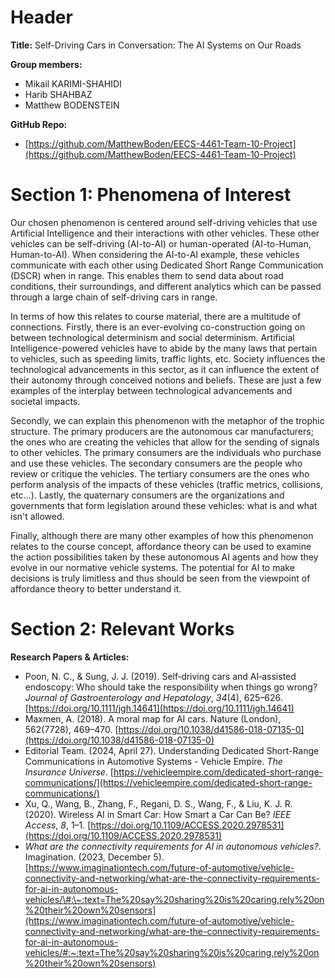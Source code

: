 # Header

**Title:** Self-Driving Cars in Conversation: The AI Systems on Our Roads

**Group members:** 

* Mikail KARIMI-SHAHIDI  
* Harib SHAHBAZ  
* Matthew BODENSTEIN

**GitHub Repo:**

* [https://github.com/MatthewBoden/EECS-4461-Team-10-Project](https://github.com/MatthewBoden/EECS-4461-Team-10-Project)

# Section 1: Phenomena of Interest

Our chosen phenomenon is centered around self-driving vehicles that use Artificial Intelligence and their interactions with other vehicles. These other vehicles can be self-driving (AI-to-AI) or human-operated (AI-to-Human, Human-to-AI). When considering the AI-to-AI example, these vehicles communicate with each other using Dedicated Short Range Communication (DSCR) when in range. This enables them to send data about road conditions, their surroundings, and different analytics which can be passed through a large chain of self-driving cars in range. 

In terms of how this relates to course material, there are a multitude of connections. Firstly, there is an ever-evolving co-construction going on between technological determinism and social determinism. Artificial Intelligence-powered vehicles have to abide by the many laws that pertain to vehicles, such as speeding limits, traffic lights, etc. Society influences the technological advancements in this sector, as it can influence the extent of their autonomy through conceived notions and beliefs. These are just a few examples of the interplay between technological advancements and societal impacts. 

Secondly, we can explain this phenomenon with the metaphor of the trophic structure. The primary producers are the autonomous car manufacturers; the ones who are creating the vehicles that allow for the sending of signals to other vehicles. The primary consumers are the individuals who purchase and use these vehicles. The secondary consumers are the people who review or critique the vehicles. The tertiary consumers are the ones who perform analysis of the impacts of these vehicles (traffic metrics, collisions, etc…). Lastly, the quaternary consumers are the organizations and governments that form legislation around these vehicles: what is and what isn't allowed.

Finally, although there are many other examples of how this phenomenon relates to the course concept, affordance theory can be used to examine the action possibilities taken by these autonomous AI agents and how they evolve in our normative vehicle systems. The potential for AI to make decisions is truly limitless and thus should be seen from the viewpoint of affordance theory to better understand it. 

# Section 2: Relevant Works

**Research Papers & Articles:**

* Poon, N. C., & Sung, J. J. (2019). Self‐driving cars and AI‐assisted endoscopy: Who should take the responsibility when things go wrong? *Journal of Gastroenterology and Hepatology*, *34*(4), 625–626. [https://doi.org/10.1111/jgh.14641](https://doi.org/10.1111/jgh.14641)  
* Maxmen, A. (2018). A moral map for AI cars. Nature (London), 562(7728), 469–470. [https://doi.org/10.1038/d41586-018-07135-0](https://doi.org/10.1038/d41586-018-07135-0)  
* Editorial Team. (2024, April 27). Understanding Dedicated Short-Range Communications in Automotive Systems \- Vehicle Empire. *The Insurance Universe*. [https://vehicleempire.com/dedicated-short-range-communications/](https://vehicleempire.com/dedicated-short-range-communications/)  
* Xu, Q., Wang, B., Zhang, F., Regani, D. S., Wang, F., & Liu, K. J. R. (2020). Wireless AI in Smart Car: How Smart a Car Can Be? *IEEE Access*, *8*, 1–1. [https://doi.org/10.1109/ACCESS.2020.2978531](https://doi.org/10.1109/ACCESS.2020.2978531)   
* *What are the connectivity requirements for AI in autonomous vehicles?*. Imagination. (2023, December 5). [https://www.imaginationtech.com/future-of-automotive/vehicle-connectivity-and-networking/what-are-the-connectivity-requirements-for-ai-in-autonomous-vehicles/\#:\~:text=The%20say%20sharing%20is%20caring,rely%20on%20their%20own%20sensors](https://www.imaginationtech.com/future-of-automotive/vehicle-connectivity-and-networking/what-are-the-connectivity-requirements-for-ai-in-autonomous-vehicles/#:~:text=The%20say%20sharing%20is%20caring,rely%20on%20their%20own%20sensors)

